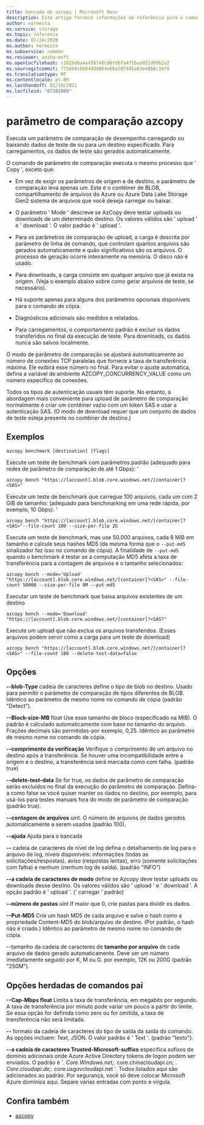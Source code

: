 ```yaml
---
title: bancada de azcopy | Microsoft Docs
description: Este artigo fornece informações de referência para o comando azcopy banca.
author: normesta
ms.service: storage
ms.topic: reference
ms.date: 07/24/2020
ms.author: normesta
ms.subservice: common
ms.reviewer: zezha-msft
ms.openlocfilehash: c1028d0a4a458746c08fd6fa4f16aa952d9962a2
ms.sourcegitcommit: 772eb9c6684dd4864e0ba507945a83e48b8c16f0
ms.translationtype: MT
ms.contentlocale: pt-BR
ms.lasthandoff: 03/19/2021
ms.locfileid: "87282000"
---
```

# <a name="azcopy-benchmark"></a>parâmetro de comparação azcopy

Executa um parâmetro de comparação de desempenho carregando ou baixando dados de teste de ou para um destino especificado. Para carregamentos, os dados de teste são gerados automaticamente.

O comando de parâmetro de comparação executa o mesmo processo que ' Copy ', exceto que: 

  - Em vez de exigir os parâmetros de origem e de destino, o parâmetro de comparação leva apenas um. Este é o contêiner de BLOB, compartilhamento de arquivos do Azure ou Azure Data Lake Storage Gen2 sistema de arquivos que você deseja carregar ou baixar.

  - O parâmetro ' Mode ' descreve se AzCopy deve testar uploads ou downloads de um determinado destino. Os valores válidos são ' upload ' e ' download '. O valor padrão é ' upload '.

  - Para os parâmetros de comparação de upload, a carga é descrita por parâmetro de linha de comando, que controlam quantos arquivos são gerados automaticamente e quão significativos são os arquivos. O processo de geração ocorre inteiramente na memória. O disco não é usado.

  - Para downloads, a carga consiste em qualquer arquivo que já exista na origem. (Veja o exemplo abaixo sobre como gerar arquivos de teste, se necessário).
  
  - Há suporte apenas para alguns dos parâmetros opcionais disponíveis para o comando de cópia.
  
  - Diagnósticos adicionais são medidos e relatados.
  
  - Para carregamentos, o comportamento padrão é excluir os dados transferidos no final da execução de teste.  Para downloads, os dados nunca são salvos localmente.

O modo de parâmetro de comparação se ajustará automaticamente ao número de conexões TCP paralelas que fornece a taxa de transferência máxima. Ele exibirá esse número no final. Para evitar o ajuste automática, defina a variável de ambiente AZCOPY_CONCURRENCY_VALUE como um número específico de conexões. 

Todos os tipos de autenticação usuais têm suporte. No entanto, a abordagem mais conveniente para upload de parâmetro de comparação normalmente é criar um contêiner vazio com um token SAS e usar a autenticação SAS. (O modo de download requer que um conjunto de dados de teste esteja presente no contêiner de destino.)

## <a name="examples"></a>Exemplos

```azcopy
azcopy benchmark [destination] [flags]
```

Execute um teste de benchmark com parâmetros padrão (adequado para redes de parâmetro de comparação de até 1 Gbps): '

```azcopy
azcopy bench "https://[account].blob.core.windows.net/[container]?<SAS>"
```
Execute um teste de benchmark que carregue 100 arquivos, cada um com 2 GiB de tamanho: (adequado para benchmarking em uma rede rápida, por exemplo, 10 Gbps): '

```azcopy
azcopy bench "https://[account].blob.core.windows.net/[container]?<SAS>"--file-count 100 --size-per-file 2G
```
Execute um teste de benchmark, mas use 50.000 arquivos, cada 8 MiB em tamanho e calcule seus hashes MD5 (da mesma forma que o `--put-md5` sinalizador faz isso no comando de cópia). A finalidade de `--put-md5` quando o benchmark é testar se a computação MD5 afeta a taxa de transferência para a contagem de arquivos e o tamanho selecionados:

```azcopy
azcopy bench --mode='Upload' "https://[account].blob.core.windows.net/[container]?<SAS>" --file-count 50000 --size-per-file 8M --put-md5
```

Executar um teste de benchmark que baixa arquivos existentes de um destino

```azcopy
azcopy bench --mode='Download' "https://[account].blob.core.windows.net/[container]?<SAS?"
```

Execute um upload que não exclua os arquivos transferidos. (Esses arquivos podem servir como a carga para um teste de download)

```azcopy
azcopy bench "https://[account].blob.core.windows.net/[container]?<SAS>" --file-count 100 --delete-test-data=false
```

## <a name="options"></a>Opções

**--blob-Type** cadeia de caracteres define o tipo de blob no destino. Usado para permitir o parâmetro de comparação de tipos diferentes de BLOB. Idêntico ao parâmetro de mesmo nome no comando de cópia (padrão "Detect").

**--Block-size-MB** float Use esse tamanho de bloco (especificado na MIB). O padrão é calculado automaticamente com base no tamanho do arquivo. Frações decimais são permitidas-por exemplo, 0,25. Idêntico ao parâmetro de mesmo nome no comando de cópia.

**--comprimento da verificação**  Verifique o comprimento de um arquivo no destino após a transferência. Se houver uma incompatibilidade entre a origem e o destino, a transferência será marcada como com falha. (padrão true)

**--delete-test-data**  Se for true, os dados de parâmetro de comparação serão excluídos no final da execução do parâmetro de comparação.  Defina-a como false se você quiser manter os dados no destino, por exemplo, para usá-los para testes manuais fora do modo de parâmetro de comparação (padrão true).

**--contagem de arquivos** uint.  O número de arquivos de dados gerados automaticamente a serem usados (padrão 100).

**--ajuda**  Ajuda para o bancada

**--** cadeia de caracteres de nível de log defina o detalhamento de log para o arquivo de log, níveis disponíveis: informações (todas as solicitações/respostas), aviso (respostas lentas), erro (somente solicitações com falha) e nenhum (nenhum log de saída). (padrão "INFO")

**--a cadeia de caracteres de modo** define se Azcopy deve testar uploads ou downloads desse destino. Os valores válidos são ' upload ' e ' download '. A opção padrão é ' upload '. (' carregar ' padrão)

**--número de pastas** uint If maior que 0, crie pastas para dividir os dados.

**--Put-MD5**  Crie um hash MD5 de cada arquivo e salve o hash como a propriedade Content-MD5 do blob/arquivo de destino. (Por padrão, o hash não é criado.) Idêntico ao parâmetro de mesmo nome no comando de cópia.

--tamanho da cadeia de caracteres de **tamanho por arquivo** de cada arquivo de dados gerado automaticamente. Deve ser um número imediatamente seguido por K, M ou G. por exemplo, 12K ou 200G (padrão "250M").

## <a name="options-inherited-from-parent-commands"></a>Opções herdadas de comandos pai

**--Cap-Mbps float**  Limita a taxa de transferência, em megabits por segundo. A taxa de transferência por minuto pode variar um pouco a partir do limite. Se essa opção for definida como zero ou for omitida, a taxa de transferência não será limitada.

**--** formato da cadeia de caracteres do tipo de saída da saída do comando. As opções incluem: Text, JSON. O valor padrão é ' Text '. (padrão "texto").

**--a cadeia de caracteres Trusted-Microsoft-suffixs** especifica sufixos de domínio adicionais onde Azure Active Directory tokens de logon podem ser enviados.  O padrão é '*. Core.Windows.net;*. core.chinacloudapi.cn; *. Core.cloudapi.de;*. core.usgovcloudapi.net '. Todos listados aqui são adicionados ao padrão. Por segurança, você só deve colocar Microsoft Azure domínios aqui. Separe várias entradas com ponto e vírgula.


## <a name="see-also"></a>Confira também

- [azcopy](storage-ref-azcopy.md)
